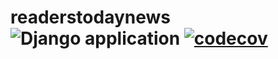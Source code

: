 # readerstodaynews ![Django application](https://github.com/zVolt/readerstodaynews/workflows/Django%20application/badge.svg) [![codecov](https://codecov.io/gh/zkhan93/readerstodaynews/branch/master/graph/badge.svg)](https://codecov.io/gh/zkhan93/readerstodaynews)
